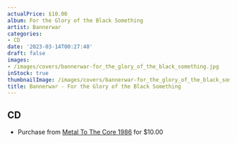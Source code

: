 ```yaml
---
actualPrice: $10.00
album: For the Glory of the Black Something
artist: Bannerwar
categories:
- CD
date: '2023-03-14T00:27:40'
draft: false
images:
- /images/covers/bannerwar-for_the_glory_of_the_black_something.jpg
inStock: true
thumbnailImage: /images/covers/bannerwar-for_the_glory_of_the_black_something-thumb.jpg
title: Bannerwar - For the Glory of the Black Something
---
```


## CD
* Purchase from [Metal To The Core 1986](https://metaltothecore1986.com/shop/bannerwar-for-the-glory-of-the-black-something-cd/) for $10.00
